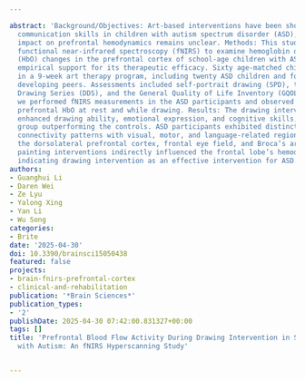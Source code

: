 ---
abstract: 'Background/Objectives: Art-based interventions have been shown to enhance
  communication skills in children with autism spectrum disorder (ASD), yet their
  impact on prefrontal hemodynamics remains unclear. Methods: This study employed
  functional near-infrared spectroscopy (fNIRS) to examine hemoglobin oxygenation
  (HbO) changes in the prefrontal cortex of school-age children with ASD, providing
  empirical support for its therapeutic efficacy. Sixty age-matched children participated
  in a 9-week art therapy program, including twenty ASD children and forty typically
  developing peers. Assessments included self-portrait drawing (SPD), the Diagnostic
  Drawing Series (DDS), and the General Quality of Life Inventory (GQOL-74). In addition,
  we performed fNIRS measurements in the ASD participants and observed changes in
  prefrontal HbO at rest and while drawing. Results: The drawing intervention significantly
  enhanced drawing ability, emotional expression, and cognitive skills, with the intervention
  group outperforming the controls. ASD participants exhibited distinct prefrontal
  connectivity patterns with visual, motor, and language-related regions, including
  the dorsolateral prefrontal cortex, frontal eye field, and Broca’s area. Task-based
  painting interventions indirectly influenced the frontal lobe’s hemodynamic characteristics,
  indicating drawing intervention as an effective intervention for ASD.'
authors:
- Guanghui Li
- Daren Wei
- Ze Lyu
- Yalong Xing
- Yan Li
- Wu Song
categories:
- Brite
date: '2025-04-30'
doi: 10.3390/brainsci15050438
featured: false
projects:
- brain-fnirs-prefrontal-cortex
- clinical-and-rehabilitation
publication: '*Brain Sciences*'
publication_types:
- '2'
publishDate: 2025-04-30 07:42:00.831327+00:00
tags: []
title: 'Prefrontal Blood Flow Activity During Drawing Intervention in School-Age Children
  with Autism: An fNIRS Hyperscanning Study'

---
